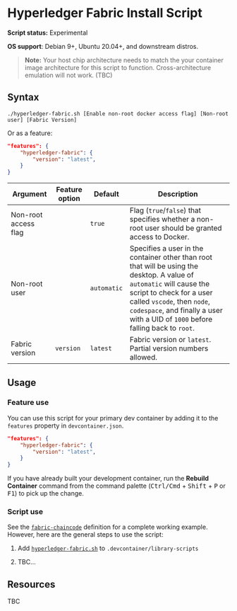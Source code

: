 # Hyperledger Fabric Install Script

**Script status:** Experimental

**OS support**: Debian 9+, Ubuntu 20.04+, and downstream distros.

> **Note:** Your host chip architecture needs to match the your container image architecture for this script to function. Cross-architecture emulation will not work. (TBC)

## Syntax

```text
./hyperledger-fabric.sh [Enable non-root docker access flag] [Non-root user] [Fabric Version]
```

Or as a feature:

```json
"features": {
    "hyperledger-fabric": {
        "version": "latest",
    }
}
```

|Argument| Feature option |Default|Description|
|--------|----------------|-------|-----------|
|Non-root access flag| | `true`| Flag (`true`/`false`) that specifies whether a non-root user should be granted access to Docker.|
|Non-root user| | `automatic`| Specifies a user in the container other than root that will be using the desktop. A value of `automatic` will cause the script to check for a user called `vscode`, then `node`, `codespace`, and finally a user with a UID of `1000` before falling back to `root`. |
| Fabric version | `version` | `latest` |  Fabric version or `latest`. Partial version numbers allowed. |

## Usage

### Feature use

You can use this script for your primary dev container by adding it to the `features` property in `devcontainer.json`.

```json
"features": {
    "hyperledger-fabric": {
        "version": "latest",
    }
}
```

If you have already built your development container, run the **Rebuild Container** command from the command palette (<kbd>Ctrl/Cmd</kbd> + <kbd>Shift</kbd> + <kbd>P</kbd> or <kbd>F1</kbd>) to pick up the change.

### Script use

See the [`fabric-chaincode`](../containers/fabric-chaincode) definition for a complete working example. However, here are the general steps to use the script:

1. Add [`hyperledger-fabric.sh`](../features/hyperledger-fabric.sh) to `.devcontainer/library-scripts`

2. TBC...

## Resources

TBC
